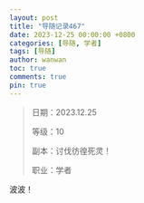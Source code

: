 ```yaml
---
layout: post
title: "导随记录467"
date: 2023-12-25 00:00:00 +0800
categories: [导随, 学者]
tags: [导随]
author: wanwan
toc: true
comments: true
pin: true
---
```

> 日期：2023.12.25
>
> 等级：10
>
> 副本：讨伐彷徨死灵！
>
> 职业：学者

波波！